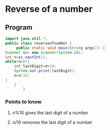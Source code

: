 # Reverse of a number
## Program
```java
import java.util.*;
public class reverseofnumber {
     public static void main(String args[]) {
Scanner sc= new Scanner(System.in);
int n=sc.nextInt();
while(n>0){
    int lastDigit=n%10;
    System.out.print(lastDigit);
    n=n/10;
}
    }
        }
```
### Points to know
1) n%10 gives the last digit of a number 

2) n/10 removes the last digit of a number
